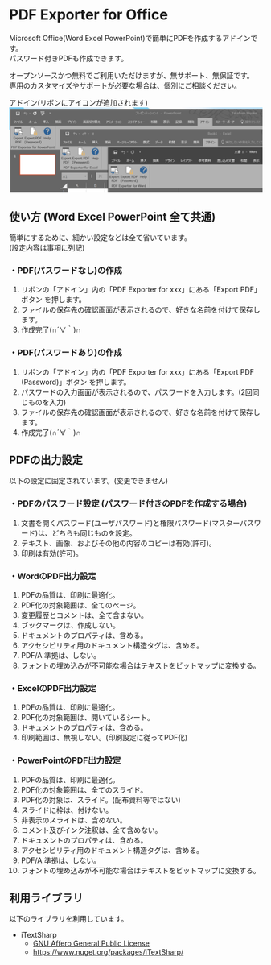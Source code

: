 PDF Exporter for Office
========

Microsoft Office(Word Excel PowerPoint)で簡単にPDFを作成するアドインです。  
パスワード付きPDFも作成できます。  

オープンソースかつ無料でご利用いただけますが、無サポート、無保証です。  
専用のカスタマイズやサポートが必要な場合は、個別にご相談ください。  

アドイン(リボンにアイコンが追加されます)  
![Screenshot](https://github.com/t-miyake/PdfExporterForOffice/blob/master/Screenshots/Screenshot.png) 


## 使い方 (Word Excel PowerPoint 全て共通)  
簡単にするために、細かい設定などは全て省いています。  
(設定内容は事項に列記)

### ・PDF(パスワードなし)の作成  
1. リボンの「アドイン」内の「PDF Exporter for xxx」にある「Export PDF」ボタン を押します。
1. ファイルの保存先の確認画面が表示されるので、好きな名前を付けて保存します。
1. 作成完了(∩´∀｀)∩   
 
### ・PDF(パスワードあり)の作成  
1. リボンの「アドイン」内の「PDF Exporter for xxx」にある「Export PDF (Password)」ボタン を押します。
1. パスワードの入力画面が表示されるので、パスワードを入力します。(2回同じものを入力)
1. ファイルの保存先の確認画面が表示されるので、好きな名前を付けて保存します。
1. 作成完了(∩´∀｀)∩  
  
## PDFの出力設定
以下の設定に固定されています。(変更できません)

### ・PDFのパスワード設定 (パスワード付きのPDFを作成する場合)
1. 文書を開くパスワード(ユーザパスワード)と権限パスワード(マスターパスワード)は、どちらも同じものを設定。
1. テキスト、画像、およびその他の内容のコピーは有効(許可)。
1. 印刷は有効(許可)。

### ・WordのPDF出力設定  
1. PDFの品質は、印刷に最適化。  
1. PDF化の対象範囲は、全てのページ。  
1. 変更履歴とコメントは、全て含まない。  
1. ブックマークは、作成しない。  
1. ドキュメントのプロパティは、含める。  
1. アクセシビリティ用のドキュメント構造タグは、含める。  
1. PDF/A 準拠は、しない。  
1. フォントの埋め込みが不可能な場合はテキストをビットマップに変換する。  

### ・ExcelのPDF出力設定
1. PDFの品質は、印刷に最適化。
1. PDF化の対象範囲は、開いているシート。
1. ドキュメントのプロパティは、含める。
1. 印刷範囲は、無視しない。(印刷設定に従ってPDF化)

### ・PowerPointのPDF出力設定
 1. PDFの品質は、印刷に最適化。
 1. PDF化の対象範囲は、全てのスライド。
 1. PDF化の対象は、スライド。(配布資料等ではない)
 1. スライドに枠は、付けない。
 1. 非表示のスライドは、含めない。
 1. コメント及びインク注釈は、全て含めない。
 1. ドキュメントのプロパティは、含める。
 1. アクセシビリティ用のドキュメント構造タグは、含める。
 1. PDF/A 準拠は、しない。
 1. フォントの埋め込みが不可能な場合はテキストをビットマップに変換する。


## 利用ライブラリ
以下のライブラリを利用しています。

* iTextSharp
    - [GNU Affero General Public License](http://www.gnu.org/licenses/agpl.html)
    - https://www.nuget.org/packages/iTextSharp/
